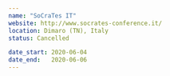 ```yaml
---
name: "SoCraTes IT"
website: http://www.socrates-conference.it/
location: Dimaro (TN), Italy
status: Cancelled

date_start: 2020-06-04
date_end:   2020-06-06
---
```

